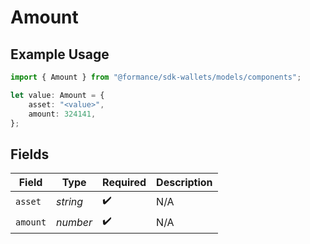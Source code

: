 # Amount

## Example Usage

```typescript
import { Amount } from "@formance/sdk-wallets/models/components";

let value: Amount = {
    asset: "<value>",
    amount: 324141,
};
```

## Fields

| Field              | Type               | Required           | Description        |
| ------------------ | ------------------ | ------------------ | ------------------ |
| `asset`            | *string*           | :heavy_check_mark: | N/A                |
| `amount`           | *number*           | :heavy_check_mark: | N/A                |